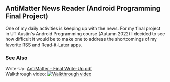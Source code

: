 ## AntiMatter News Reader (Android Programming Final Project)
One of my daily activities is keeping up with the news. For my final project in UT Austin's Android Programming course (Autumn 2022) I decided to see how difficult it would be to make one to address the shortcomings of my favorite RSS and Read-it-Later apps.

### See Also
Write-Up:  [AntiMatter - Final Write-Up.pdf](https://github.com/tpedelose/msco-ap_final-project/files/10177310/AntiMatter.-.Final.Write-Up.pdf)\
Walkthrough video:
[![Walkthrough video](https://img.youtube.com/vi/f572_xfkPOE/maxresdefault.jpg)](https://youtu.be/f572_xfkPOE)

